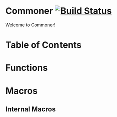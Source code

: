 # Commoner [![Build Status](https://travis-ci.org/amagura/commoner.svg?branch=master)](https://travis-ci.org/amagura/commoner)

Welcome to Commoner!

# Table of Contents

# Functions


# Macros

## Internal Macros

